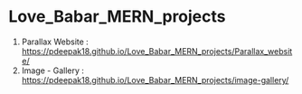# Love_Babar_MERN_projects
1. Parallax Website : https://pdeepak18.github.io/Love_Babar_MERN_projects/Parallax_website/
2. Image - Gallery : https://pdeepak18.github.io/Love_Babar_MERN_projects/image-gallery/
